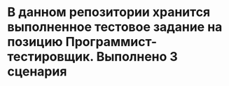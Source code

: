 # В данном репозитории хранится выполненное тестовое задание на позицию Программист-тестировщик. Выполнено 3 сценария
